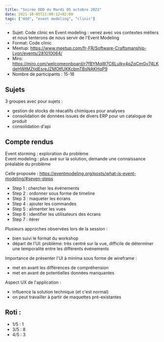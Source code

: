 ```yaml
---
title: "Soirée DDD du Mardi 05 octobre 2021"
date: 2021-10-05T21:00:12+02:00
tags: ["ddd", "event modeling", "clinic"]
---
```


- Sujet: Code clinic en Event modeling : venez avec vos contextes métiers et nous tenterons de nous servir de l'Event Modeling
- Format: Code clinic
- Meetup: https://www.meetup.com/fr-FR/Software-Craftsmanship-Lyon/events/281010064/
- Miro: https://miro.com/welcomeonboard/r7fBYMqW7C6LuIky4pZqCmGv74LKdeHWtMZtjdEsreJZMOtfUKKcbmTBsNAKHqP9
- Nombre de participants : 15-16

## Sujets 

3 groupes avec pour sujets :  
- gestion de stocks de réacatifs chimiques pour analyses  
- consolidation de données issues de divers ERP pour un catalogue de produit  
- consolidation d'api  

## Compte rendus

Event storming : exploration du problème  
Event modeling : plus axé sur la solution, demande une connaissance préalable du problème  

Celle proposée : https://eventmodeling.org/posts/what-is-event-modeling/#seven-steps  
- Step 1 : chercher les événements  
- Step 2 : ordonner sous forme de timeline  
- Step 3 : maqueter les écrans  
- Step 4 : ajouter les commandes  
- Step 5 : alimenter les vues  
- Step 6 : identifier les utilisateurs des écrans  
- Step 7 : itérer  

Plusieurs approches observées lors de la session :  
- bien suivi le format du workshop  
- départ de l'UI: problème: très centré sur la vue, difficile de déterminer une temporalité entre les différents événements  

Importance de présenter l'UI à minima sous forme de wireframe :  
- met en avant les différences de compréhension  
- met en avant de potentielles données manquantes  

Aspect UX de l'application :  
- influence la solution technique (et c'est normal)  
- on peut travailler à partir de maquettes pré-existantes  

## Roti :

- 1/5 : 1  
- 3/5 : 8  
- 4/5 : 3  